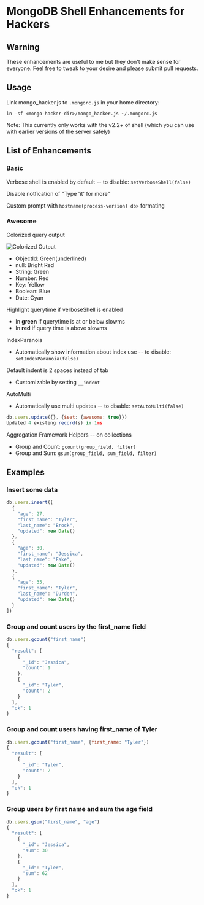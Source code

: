 # MongoDB Shell Enhancements for Hackers

## Warning

These enhancements are useful to me but they don't make sense for everyone. Feel free to tweak to your desire and please submit pull requests.

## Usage

Link mongo_hacker.js to `.mongorc.js` in your home directory:

```
ln -sf <mongo-hacker-dir>/mongo_hacker.js ~/.mongorc.js
```

Note: This currently only works with the v2.2+ of shell (which you can use with earlier versions of the server safely)

## List of Enhancements

### Basic

Verbose shell is enabled by default -- to disable: `setVerboseShell(false)`

Disable notfication of "Type 'it' for more"

Custom prompt with `hostname(process-version) db>` formating

### Awesome

Colorized query output

![Colorized Output](http://tylerbrock.github.com/mongo-hacker/screenshots/colorized_shell.png)

- ObjectId: Green(underlined)
- null: Bright Red
- String: Green
- Number: Red
- Key: Yellow
- Boolean: Blue
- Date: Cyan

Highlight querytime if verboseShell is enabled
  - In **green** if querytime is at or below slowms
  - In **red** if query time is above slowms

IndexParanoia
- Automatically show information about index use -- to disable: `setIndexParanoia(false)`

Default indent is 2 spaces instead of tab
  - Customizable by setting `__indent`

AutoMulti
- Automatically use multi updates -- to disable: `setAutoMulti(false)`

``` js
db.users.update({}, {$set: {awesome: true}})
Updated 4 existing record(s) in 1ms
```

Aggregation Framework Helpers -- on collections
- Group and Count: `gcount(group_field, filter)`
- Group and Sum: `gsum(group_field, sum_field, filter)`

## Examples

### Insert some data

``` js
db.users.insert([
  {
    "age": 27,
    "first_name": "Tyler",
    "last_name": "Brock",
    "updated": new Date()
  },
  { 
    "age": 30,
    "first_name": "Jessica",
    "last_name": "Fake",
    "updated": new Date()
  },
  {
    "age": 35,
    "first_name": "Tyler",
    "last_name": "Durden",
    "updated": new Date()
  }
])
```

### Group and count users by the first_name field

``` js
db.users.gcount("first_name")
{
  "result": [
    {
      "_id": "Jessica",
      "count": 1
    },
    {
      "_id": "Tyler",
      "count": 2
    }
  ],
  "ok": 1
}
```

### Group and count users having first_name of Tyler

``` js
db.users.gcount("first_name", {first_name: "Tyler"})
{
  "result": [
    {
      "_id": "Tyler",
      "count": 2
    }
  ],
  "ok": 1
}
```

### Group users by first name and sum the age field

```js
db.users.gsum("first_name", "age")
{
  "result": [
    {
      "_id": "Jessica",
      "sum": 30
    },
    {
      "_id": "Tyler",
      "sum": 62
    }
  ],
  "ok": 1
}
```
